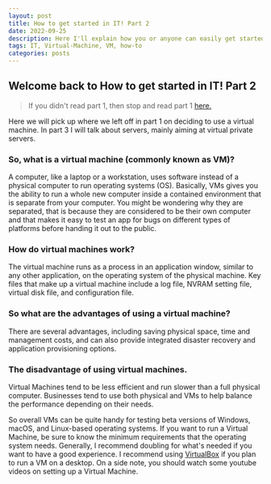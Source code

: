 ```yaml
---
layout: post
title: How to get started in IT! Part 2
date: 2022-09-25
description: Here I'll explain how you or anyone can easily get started in exploring IT, to make it easy I broke this into parts
tags: IT, Virtual-Machine, VM, how-to
categories: posts
---
```


## Welcome back to How to get started in IT! Part 2

> If you didn't read part 1, then stop and read part 1 [here.](https://aaronplayzgaming.com/blog/2022/how-to-get-started/)

Here we will pick up where we left off in part 1 on deciding to use a virtual machine. In part 3 I will talk about servers, mainly aiming at virtual private servers.

### So, what is a virtual machine (commonly known as VM)?

A computer, like a laptop or a workstation, uses software instead of a physical computer to run operating systems (OS). Basically, VMs gives you the ability to run a whole new computer inside a contained environment that is separate from your computer. You might be wondering why they are separated, that is because they are considered to be their own computer and that makes it easy to test an app for bugs on different types of platforms before handing it out to the public.

### How do virtual machines work?
The virtual machine runs as a process in an application window, similar to any other application, on the operating system of the physical machine. Key files that make up a virtual machine include a log file, NVRAM setting file, virtual disk file, and configuration file. 

### So what are the advantages of using a virtual machine?
There are several advantages, including saving physical space, time and management costs, and can also provide integrated disaster recovery and application provisioning options.

### The disadvantage of using virtual machines.
Virtual Machines tend to be less efficient and run slower than a full physical computer. Businesses tend to use both physical and VMs to help balance the performance depending on their needs.

So overall VMs can be quite handy for testing beta versions of Windows, macOS, and Linux-based operating systems. If you want to run a Virtual Machine, be sure to know the minimum requirements that the operating system needs. Generally, I recommend doubling for what's needed if you want to have a good experience. I recommend using [VirtualBox](https://www.virtualbox.org/) if you plan to run a VM on a desktop. On a side note, you should watch some youtube videos on setting up a Virtual Machine.

